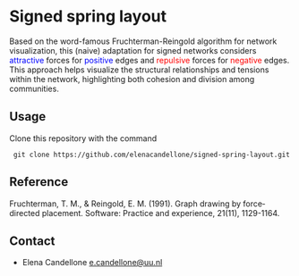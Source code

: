 # Signed spring layout
Based on the word-famous Fruchterman-Reingold algorithm for network visualization, this (naive) adaptation for signed networks considers <span style="color:blue">attractive</span> forces for <span style="color:blue">positive</span> edges and <span style="color:red">repulsive</span> forces for <span style="color:red">negative</span> edges. This approach helps visualize the structural relationships and tensions within the network, highlighting both cohesion and division among communities.

## Usage

Clone this repository with the command
```
 git clone https://github.com/elenacandellone/signed-spring-layout.git
```

## Reference

Fruchterman, T. M., & Reingold, E. M. (1991). Graph drawing by force‐directed placement. Software: Practice and experience, 21(11), 1129-1164.

## Contact
- Elena Candellone [e.candellone@uu.nl](mailto:e.candellone@uu.nl)


